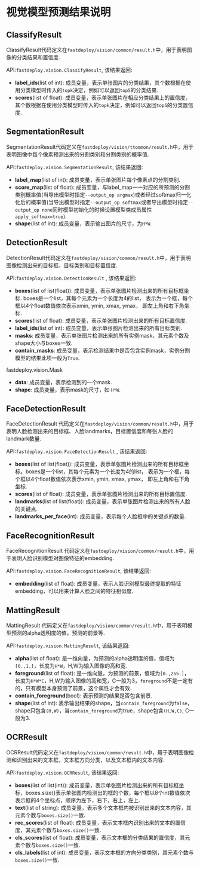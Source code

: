 # 视觉模型预测结果说明

## ClassifyResult
ClassifyResult代码定义在`fastdeploy/vision/common/result.h`中，用于表明图像的分类结果和置信度.

API:`fastdeploy.vision.ClassifyResult`, 该结果返回:
- **label_ids**(list of int): 成员变量，表示单张图片的分类结果，其个数根据在使用分类模型时传入的`topk`决定，例如可以返回`top5`的分类结果.
- **scores**(list of float): 成员变量，表示单张图片在相应分类结果上的置信度，其个数根据在使用分类模型时传入的`topk`决定，例如可以返回`top5`的分类置信度.


## SegmentationResult
SegmentationResult代码定义在`fastdeploy/vision/ttommon/result.h`中，用于表明图像中每个像素预测出来的分割类别和分割类别的概率值.

API:`fastdeploy.vision.SegmentationResult`, 该结果返回:
- **label_map**(list of int): 成员变量，表示单张图片每个像素点的分割类别.
- **score_map**(list of float): 成员变量，与label_map一一对应的所预测的分割类别概率值(当导出模型时指定`--output_op argmax`)或者经过softmax归一化化后的概率值(当导出模型时指定`--output_op softmax`或者导出模型时指定`--output_op none`同时模型初始化的时候设置模型类成员属性`apply_softmax=true`).
- **shape**(list of int): 成员变量，表示输出图片的尺寸，为`H*W`.

## DetectionResult
DetectionResult代码定义在`fastdeploy/vision/common/result.h`中，用于表明图像检测出来的目标框、目标类别和目标置信度.

API:`fastdeploy.vision.DetectionResult` , 该结果返回:
- **boxes**(list of list(float)): 成员变量，表示单张图片检测出来的所有目标框坐标. boxes是一个list，其每个元素为一个长度为4的list， 表示为一个框，每个框以4个float数值依次表示xmin, ymin, xmax, ymax， 即左上角和右下角坐标.
- **scores**(list of float): 成员变量，表示单张图片检测出来的所有目标置信度.
- **label_ids**(list of int): 成员变量，表示单张图片检测出来的所有目标类别.
- **masks**: 成员变量，表示单张图片检测出来的所有实例mask，其元素个数及shape大小与boxes一致.
- **contain_masks**: 成员变量，表示检测结果中是否包含实例mask，实例分割模型的结果此项一般为`True`.

fastdeploy.vision.Mask  
- **data**: 成员变量，表示检测到的一个mask.
- **shape**: 成员变量，表示mask的尺寸，如 `H*W`.


## FaceDetectionResult
FaceDetectionResult 代码定义在`fastdeploy/vision/common/result.h`中，用于表明人脸检测出来的目标框、人脸landmarks，目标置信度和每张人脸的landmark数量.

API:`fastdeploy.vision.FaceDetectionResult` , 该结果返回:
- **boxes**(list of list(float)): 成员变量，表示单张图片检测出来的所有目标框坐标。boxes是一个list，其每个元素为一个长度为4的list， 表示为一个框，每个框以4个float数值依次表示xmin, ymin, xmax, ymax， 即左上角和右下角坐标.
- **scores**(list of float): 成员变量，表示单张图片检测出来的所有目标置信度.
- **landmarks**(list of list(float)): 成员变量，表示单张图片检测出来的所有人脸的关键点.
- **landmarks_per_face**(int): 成员变量，表示每个人脸框中的关键点的数量.


## FaceRecognitionResult
FaceRecognitionResult 代码定义在`fastdeploy/vision/common/result.h`中，用于表明人脸识别模型对图像特征的embedding.

API:`fastdeploy.vision.FaceRecognitionResult`, 该结果返回:
- **embedding**(list of float): 成员变量，表示人脸识别模型最终提取的特征embedding，可以用来计算人脸之间的特征相似度.


## MattingResult
MattingResult 代码定义在`fastdeploy/vision/common/result.h`中，用于表明模型预测的alpha透明度的值，预测的前景等.

API:`fastdeploy.vision.MattingResult`, 该结果返回:
- **alpha**(list of float): 是一维向量，为预测的alpha透明度的值，值域为`[0.,1.]`，长度为`H*W`，H,W为输入图像的高和宽.
- **foreground**(list of float): 是一维向量，为预测的前景，值域为`[0.,255.]`，长度为`H*W*C`，H,W为输入图像的高和宽，C一般为3，`foreground`不是一定有的，只有模型本身预测了前景，这个属性才会有效.
- **contain_foreground**(bool): 表示预测的结果是否包含前景.
- **shape**(list of int): 表示输出结果的shape，当`contain_foreground`为`false`，shape只包含`(H,W)`，当`contain_foreground`为true，shape包含`(H,W,C)`, C一般为3.

## OCRResult
OCRResult代码定义在`fastdeploy/vision/common/result.h`中，用于表明图像检测和识别出来的文本框，文本框方向分类，以及文本框内的文本内容.

API:`fastdeploy.vision.OCRResult`, 该结果返回:
- **boxes**(list of list(int)): 成员变量，表示单张图片检测出来的所有目标框坐标，boxes.size()表示单张图内检测出的框的个数，每个框以8个int数值依次表示框的4个坐标点，顺序为左下，右下，右上，左上.
- **text**(list of string): 成员变量，表示多个文本框内被识别出来的文本内容，其元素个数与`boxes.size()`一致.
- **rec_scores**(list of float): 成员变量，表示文本框内识别出来的文本的置信度，其元素个数与`boxes.size()`一致.
- **cls_scores**(list of float): 成员变量，表示文本框的分类结果的置信度，其元素个数与`boxes.size()`一致.
- **cls_labels**(list of int): 成员变量，表示文本框的方向分类类别，其元素个数与`boxes.size()`一致.
